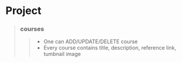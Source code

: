 # Project

>  ### courses
>> - One can ADD/UPDATE/DELETE course
>> - Every course contains title, description, reference link, tumbnail image
>